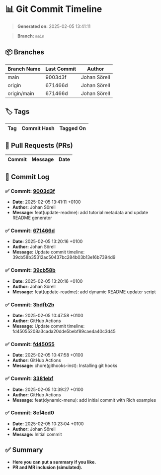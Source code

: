 # 📊 Git Commit Timeline

> **Generated on:** 2025-02-05 13:41:11

> **Branch:** `main`

## 📦 Branches
| **Branch Name** | **Last Commit** | **Author** |
|----------------|--------------|------------|
| main | 9003d3f | Johan Sörell |
| origin | 671466d | Johan Sörell |
| origin/main | 671466d | Johan Sörell |

## 🏷️ Tags
| **Tag** | **Commit Hash** | **Tagged On** |
|--------|----------------|--------------|

## 🔀 Pull Requests (PRs)
| **Commit** | **Message** | **Date** |
|------------|-------------|---------|

## 📑 Commit Log
### ✅ Commit: [9003d3f](https://github.com/development-toolbox/rich-examples/commit/9003d3f)
- **Date:** 2025-02-05 13:41:11 +0100
- **Author:** Johan Sörell
- **Message:** feat(update-readme): add tutorial metadata and update README generator

### ✅ Commit: [671466d](https://github.com/development-toolbox/rich-examples/commit/671466d)
- **Date:** 2025-02-05 13:20:16 +0100
- **Author:** Johan Sörell
- **Message:** Update commit timeline: 39cb58b35312ac50437bc284b03b13e16b7394d9

### ✅ Commit: [39cb58b](https://github.com/development-toolbox/rich-examples/commit/39cb58b)
- **Date:** 2025-02-05 13:20:16 +0100
- **Author:** Johan Sörell
- **Message:** feat(update-readme): add dynamic README updater script

### ✅ Commit: [3bdfb2b](https://github.com/development-toolbox/rich-examples/commit/3bdfb2b)
- **Date:** 2025-02-05 10:47:58 +0100
- **Author:** GitHub Actions
- **Message:** Update commit timeline: fd45055208a3cada20dde5bebf89cae4a40c3d45

### ✅ Commit: [fd45055](https://github.com/development-toolbox/rich-examples/commit/fd45055)
- **Date:** 2025-02-05 10:47:58 +0100
- **Author:** GitHub Actions
- **Message:** chore(githooks-inst): Installing git hooks

### ✅ Commit: [3381ebf](https://github.com/development-toolbox/rich-examples/commit/3381ebf)
- **Date:** 2025-02-05 10:39:27 +0100
- **Author:** GitHub Actions
- **Message:** feat(dynamic-menu): add initial commit with Rich examples

### ✅ Commit: [8cf4ed0](https://github.com/development-toolbox/rich-examples/commit/8cf4ed0)
- **Date:** 2025-02-05 10:23:04 +0100
- **Author:** Johan Sörell
- **Message:** Initial commit


## ✅ Summary
- **Here you can put a summary if you like.**
- **PR and MR inclusion (simulated).**
